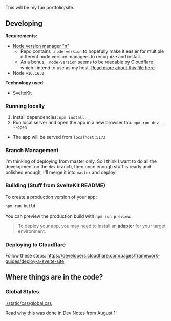This will be my fun portfolio/site.

## Developing

**Requirements:**

- [Node version manager "n"](https://github.com/tj/n)
  - Repo contains `.node-version` to hopefully make it easier for multiple different node version managers to recognize and install.
  - As a bonus, `.node-version` seems to be readable by Cloudflare which I intend to use as my host. [Read more about this file here](https://github.com/shadowspawn/node-version-usage)
- Node `v16.16.0`

**Technology used:**

- SvelteKit

### Running locally

1. Install dependencies: `npm install`
2. Run local server and open the app in a new browser tab: `npm run dev -- --open`

- The app will be served from `localhost:5173`

### Branch Management

I'm thinking of deploying from master only. So I think I want to do all the development on the `dev` branch, then once enough stuff is ready and polished enough, I'll merge it into `master` and deploy!

### Building (Stuff from SvelteKit README)

To create a production version of your app:

```bash
npm run build
```

You can preview the production build with `npm run preview`.

> To deploy your app, you may need to install an [adapter](https://kit.svelte.dev/docs/adapters) for your target environment.

### Deploying to Cloudflare

Follow these steps: https://developers.cloudflare.com/pages/framework-guides/deploy-a-svelte-site

## Where things are in the code?

### Global Styles

[./static/css/global.css](./static/css/global.css)

Read why this was done in Dev Notes from August 1!
